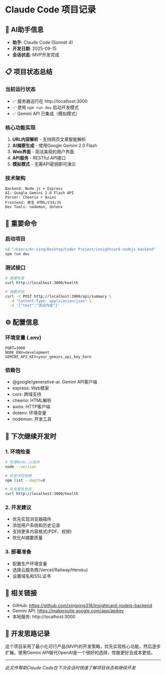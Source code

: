 # Claude Code 项目记录

## 🤖 AI助手信息
- **助手**: Claude Code (Sonnet 4)
- **开发日期**: 2025-09-15
- **会话状态**: MVP开发完成

## 📋 项目状态总结

### 当前运行状态
- ✅ 服务器运行在 http://localhost:3000
- ✅ 使用 `npm run dev` 启动开发模式
- ✅ Gemini API 已集成（模拟模式）

### 核心功能实现
1. **URL内容解析** - 支持网页文章智能解析
2. **AI摘要生成** - 使用Google Gemini 2.0 Flash
3. **Web界面** - 简洁美观的用户界面
4. **API服务** - RESTful API接口
5. **模拟模式** - 无需API密钥即可演示

### 技术架构
```
Backend: Node.js + Express
AI: Google Gemini 2.0 Flash API
Parser: Cheerio + Axios
Frontend: 原生 HTML/CSS/JS
Dev Tools: nodemon, dotenv
```

## 🔧 重要命令

### 启动项目
```bash
cd "/Users/mr.xing/Desktop/Coder Project/insightcard-nodejs-backend"
npm run dev
```

### 测试接口
```bash
# 健康检查
curl http://localhost:3000/health

# 摘要测试
curl -X POST http://localhost:3000/api/summary \
  -H "Content-Type: application/json" \
  -d '{"text":"测试内容"}'
```

## ⚙️ 配置信息

### 环境变量 (.env)
```
PORT=3000
NODE_ENV=development
GEMINI_API_KEY=your_gemini_api_key_here
```

### 依赖包
- @google/generative-ai: Gemini API客户端
- express: Web框架
- cors: 跨域支持
- cheerio: HTML解析
- axios: HTTP客户端
- dotenv: 环境变量
- nodemon: 开发工具

## 📝 下次继续开发时

### 1. 环境检查
```bash
# 检查Node.js版本
node --version

# 检查项目依赖
npm list --depth=0

# 检查服务状态
curl http://localhost:3000/health
```

### 2. 开发建议
- 优先实现浏览器插件
- 添加用户系统和历史记录
- 支持更多内容格式(PDF、视频)
- 优化AI摘要质量

### 3. 部署准备
- 配置生产环境变量
- 选择云服务商(Vercel/Railway/Heroku)
- 设置域名和SSL证书

## 🔗 相关链接
- GitHub: https://github.com/xingxing318/insightcard-nodejs-backend
- Gemini API: https://makersuite.google.com/app/apikey
- 本地服务: http://localhost:3000

## 💭 开发思路记录
这个项目采用了最小化可行产品(MVP)的开发策略，优先实现核心功能，然后逐步扩展。使用Gemini API替代OpenAI是一个很好的选择，性能更好且成本更低。

---
*此文件帮助Claude Code在下次会话时快速了解项目状态和继续开发*